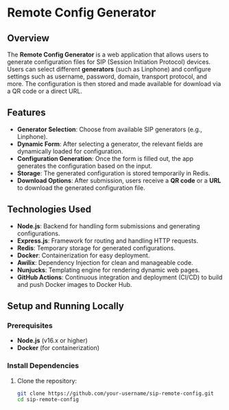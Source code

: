 # Remote Config Generator

## Overview

The **Remote Config Generator** is a web application that allows users to generate configuration files for SIP (Session Initiation Protocol) devices. Users can select different **generators** (such as Linphone) and configure settings such as username, password, domain, transport protocol, and more. The configuration is then stored and made available for download via a QR code or a direct URL.

## Features

- **Generator Selection**: Choose from available SIP generators (e.g., Linphone).
- **Dynamic Form**: After selecting a generator, the relevant fields are dynamically loaded for configuration.
- **Configuration Generation**: Once the form is filled out, the app generates the configuration based on the input.
- **Storage**: The generated configuration is stored temporarily in Redis.
- **Download Options**: After submission, users receive a **QR code** or a **URL** to download the generated configuration file.

## Technologies Used

- **Node.js**: Backend for handling form submissions and generating configurations.
- **Express.js**: Framework for routing and handling HTTP requests.
- **Redis**: Temporary storage for generated configurations.
- **Docker**: Containerization for easy deployment.
- **Awilix**: Dependency Injection for clean and manageable code.
- **Nunjucks**: Templating engine for rendering dynamic web pages.
- **GitHub Actions**: Continuous integration and deployment (CI/CD) to build and push Docker images to Docker Hub.

## Setup and Running Locally

### Prerequisites

- **Node.js** (v16.x or higher)
- **Docker** (for containerization)

### Install Dependencies

1. Clone the repository:
   ```bash
   git clone https://github.com/your-username/sip-remote-config.git
   cd sip-remote-config
